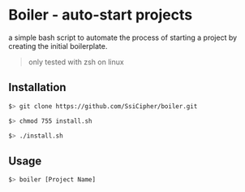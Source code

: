 # Boiler - auto-start projects

a simple bash script to automate the process of starting a project by creating the initial boilerplate.
> only tested with zsh on linux

## Installation


```bash
$> git clone https://github.com/SsiCipher/boiler.git
```

```bash
$> chmod 755 install.sh 
```

```bash
$> ./install.sh
```

## Usage

```bash
$> boiler [Project Name]
```
